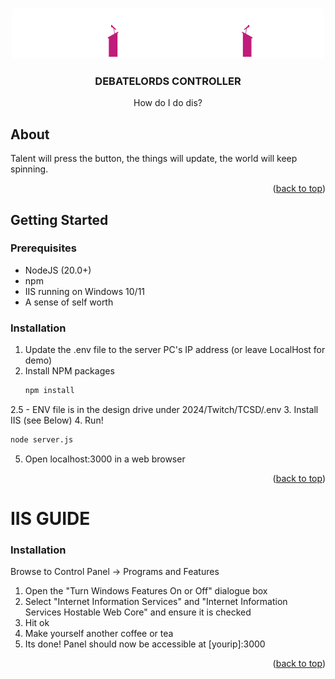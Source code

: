  <a id="readme-top"></a>

<!-- PROJECT LOGO -->
<br />
<div align="center">
  <a href="https://github.com/jaymepena/debatelords">
    <img src="public/images/debatelords-logo.svg" alt="Logo" width="500" height="80">
  </a>

<h3 align="center">DEBATELORDS CONTROLLER</h3>

  <p align="center">
    How do I do dis?
  </p>
</div>


<!-- ABOUT THE PROJECT -->
## About

Talent will press the button, the things will update, the world will keep spinning.

<p align="right">(<a href="#readme-top">back to top</a>)</p>

<!-- GETTING STARTED -->
## Getting Started

### Prerequisites

- NodeJS (20.0+)
- npm
- IIS running on Windows 10/11
- A sense of self worth

### Installation

1. Update the .env file to the server PC's IP address (or leave LocalHost for demo)
2. Install NPM packages
   ```sh
   npm install
   ```
  2.5 - ENV file is in the design drive under 2024/Twitch/TCSD/.env
3. Install IIS (see Below)
4. Run!
   ```sh
   node server.js
   ```
5. Open <a>localhost:3000</a> in a web browser

<p align="right">(<a href="#readme-top">back to top</a>)</p>

<!-- IIS GUIDE -->
# IIS GUIDE 
### Installation

Browse to Control Panel -> Programs and Features

1. Open the "Turn Windows Features On or Off" dialogue box
2. Select "Internet Information Services" and "Internet Information Services Hostable Web Core" and ensure it is checked
3. Hit ok
4. Make yourself another coffee or tea
5. Its done! Panel should now be accessible at [yourip]:3000

<p align="right">(<a href="#readme-top">back to top</a>)</p>
